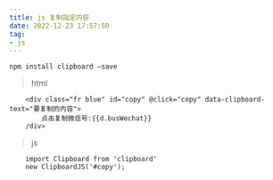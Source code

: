 ```yaml
---
title: js 复制指定内容
date: 2022-12-23 17:57:50
tag:
- js
---
```


```
npm install clipboard –save
```

> html
``` 
    <div class="fr blue" id="copy" @click="copy" data-clipboard-text="要复制的内容">
        点击复制微信号:{{d.busWechat}}
    /div>   
```

> js
```
    import Clipboard from 'clipboard'
    new ClipboardJS('#copy');
```
